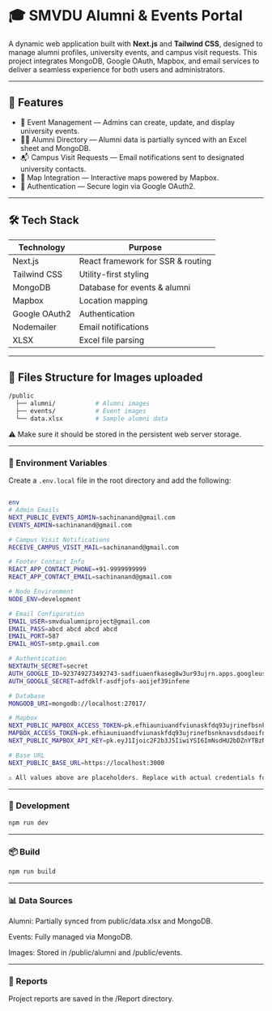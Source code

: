 # 🎓 SMVDU Alumni & Events Portal

A dynamic web application built with **Next.js** and **Tailwind CSS**, designed to manage alumni profiles, university events, and campus visit requests. This project integrates MongoDB, Google OAuth, Mapbox, and email services to deliver a seamless experience for both users and administrators.

---

## 🚀 Features

- 📅 Event Management — Admins can create, update, and display university events.
- 🧑‍🎓 Alumni Directory — Alumni data is partially synced with an Excel sheet and MongoDB.
- 📬 Campus Visit Requests — Email notifications sent to designated university contacts.
- 📍 Map Integration — Interactive maps powered by Mapbox.
- 🔐 Authentication — Secure login via Google OAuth2.

---

## 🛠️ Tech Stack

| Technology     | Purpose                          |
|----------------|----------------------------------|
| Next.js        | React framework for SSR & routing |
| Tailwind CSS   | Utility-first styling             |
| MongoDB        | Database for events & alumni      |
| Mapbox         | Location mapping                  |
| Google OAuth2  | Authentication                    |
| Nodemailer     | Email notifications               |
| XLSX           | Excel file parsing                |

---

## 📁 Files Structure for Images uploaded

```bash
/public
  ├── alumni/           # Alumni images
  ├── events/           # Event images
  └── data.xlsx         # Sample alumni data

```
⚠️ Make sure it should be stored in the persistent web server storage. 

---

### 🔐 Environment Variables
Create a `.env.local` file in the root directory and add the following:

```bash

env
# Admin Emails
NEXT_PUBLIC_EVENTS_ADMIN=sachinanand@gmail.com
EVENTS_ADMIN=sachinanand@gmail.com

# Campus Visit Notifications
RECEIVE_CAMPUS_VISIT_MAIL=sachinanand@gmail.com

# Footer Contact Info
REACT_APP_CONTACT_PHONE=+91-9999999999
REACT_APP_CONTACT_EMAIL=sachinanand@gmail.com

# Node Environment
NODE_ENV=development

# Email Configuration
EMAIL_USER=smvdualumniproject@gmail.com
EMAIL_PASS=abcd abcd abcd abcd
EMAIL_PORT=587
EMAIL_HOST=smtp.gmail.com

# Authentication
NEXTAUTH_SECRET=secret
AUTH_GOOGLE_ID=923749273492743-sadfiuaenfkaseg8w3ur93ujrn.apps.googleusercontent.com
AUTH_GOOGLE_SECRET=adfdklf-asdfjofs-aoijef39infene

# Database
MONGODB_URI=mongodb://localhost:27017/

# Mapbox
NEXT_PUBLIC_MAPBOX_ACCESS_TOKEN=pk.efhiauniuandfviunaskfdq93ujrinefbsnknavsdsdaoifnioandfin
MAPBOX_ACCESS_TOKEN=pk.efhiauniuandfviunaskfdq93ujrinefbsnknavsdsdaoifnioandfin
NEXT_PUBLIC_MAPBOX_API_KEY=pk.eyJ1Ijoic2F2b3J5IiwiYSI6ImNsdHU2bDZnYTBzNzQya3BqMTM0MHlyMWsifQ

# Base URL
NEXT_PUBLIC_BASE_URL=https://localhost:3000

⚠️ All values above are placeholders. Replace with actual credentials for production.

```

---

### 🧪 Development
```bash
npm run dev
```

---

### 📦 Build
```bash
npm run build
```

---

### 📊 Data Sources
Alumni: Partially synced from public/data.xlsx and MongoDB.

Events: Fully managed via MongoDB.

Images: Stored in /public/alumni and /public/events.

---

### 📄 Reports
Project reports are saved in the /Report directory.
